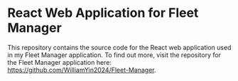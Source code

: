 # React Web Application for Fleet Manager

This repository contains the source code for the React web application used in my Fleet Manager application. To find out more, visit the repository for the Fleet Manager application here: https://github.com/WilliamYin2024/Fleet-Manager.

